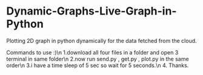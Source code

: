 # Dynamic-Graphs-Live-Graph-in-Python
Plotting 2D graph in python dynamically for the data fetched from the cloud.

Commands to use :)\n
  1.download all four files in a folder and open 3 terminal in same folder\n
  2.now run send.py , get.py , plot.py in the same order\n
  3.i have a time sleep of 5 sec so wait for 5 seconds.\n
  4. Thanks.
